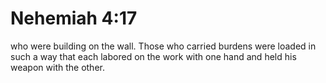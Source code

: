 # Nehemiah 4:17

who were building on the wall. Those who carried burdens were loaded in such a way that each labored on the work with one hand and held his weapon with the other.
